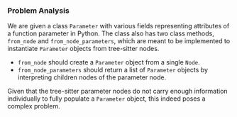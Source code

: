 ### Problem Analysis

We are given a class `Parameter` with various fields representing attributes of a function parameter in Python. The class also has two class methods, `from_node` and `from_node_parameters`, which are meant to be implemented to instantiate `Parameter` objects from tree-sitter nodes.

- `from_node` should create a `Parameter` object from a single `Node`.
- `from_node_parameters` should return a list of `Parameter` objects by interpreting children nodes of the parameter node.

Given that the tree-sitter parameter nodes do not carry enough information individually to fully populate a `Parameter` object, this indeed poses a complex problem.

